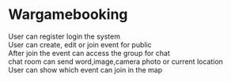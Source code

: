 # Wargamebooking

User can register login the system  
User can create, edit or join event for public  
After join the event can access the group for chat  
chat room can send word,image,camera photo or current location  
User can show which event can join in the map  
